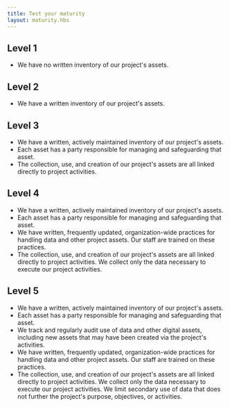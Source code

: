 ```yaml
---
title: Test your maturity
layout: maturity.hbs
---
```

## Level 1
* We have no written inventory of our project's assets. 

## Level 2
* We have a written inventory of our project's assets.

## Level 3
* We have a written, actively maintained inventory of our project's assets.
* Each asset has a party responsible for managing and safeguarding that asset.
* The collection, use, and creation of our project's assets are all linked directly to project activities.

## Level 4
* We have a written, actively maintained inventory of our project's assets.
* Each asset has a party responsible for managing and safeguarding that asset.
* We have written, frequently updated, organization-wide practices for handling data and other project assets. Our staff are trained on these practices. 
* The collection, use, and creation of our project's assets are all linked directly to project activities. We collect only the data necessary to execute our project activities.

## Level 5
* We have a written, actively maintained inventory of our project's assets.
* Each asset has a party responsible for managing and safeguarding that asset.
* We track and regularly audit use of data and other digital assets, including new assets that may have been created via the project's activities.
* We have written, frequently updated, organization-wide practices for handling data and other project assets. Our staff are trained on these practices. 
* The collection, use, and creation of our project's assets are all linked directly to project activities. We collect only the data necessary to execute our project activities. We limit secondary use of data that does not further the project's purpose, objectives, or activities.